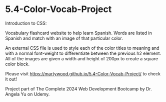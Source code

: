 # 5.4-Color-Vocab-Project
Introduction to CSS:

Vocabulary flashcard website to help learn Spanish.  Words are listed in Spanish and match with an image of that particular color.

An external CSS file is used to style each of the color titles to meaning and with a normal font-weight to differentiate between the previous h2 element.  All of the images are given a width and height of 200px to create a square color block.

Please visit https://martywood.github.io/5.4-Color-Vocab-Project/ to check it out!

Project part of The Complete 2024 Web Development Bootcamp by Dr. Angela Yu on Udemy.
